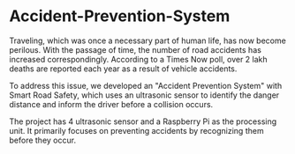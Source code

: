 # Accident-Prevention-System
Traveling, which was once a necessary part of human life, has now become perilous. With the passage of time, the number of road accidents has increased correspondingly. According to a Times Now poll, over 2 lakh deaths are reported each year as a result of vehicle accidents.

To address this issue, we developed an "Accident Prevention System" with Smart Road Safety, which uses an ultrasonic sensor to identify the danger distance and inform the driver before a collision occurs. 

The project has 4 ultrasonic sensor and a Raspberry Pi as the processing unit. It primarily focuses on preventing accidents by recognizing them before they occur.
